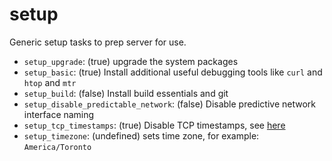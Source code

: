 # setup

Generic setup tasks to prep server for use.

- `setup_upgrade`: (true) upgrade the system packages
- `setup_basic`: (true) Install additional useful debugging tools like `curl` and `htop` and `mtr`
- `setup_build`: (false) Install build essentials and git
- `setup_disable_predictable_network`: (false) Disable predictive network interface naming
- `setup_tcp_timestamps`: (true) Disable TCP timestamps, see [here](https://raxis.com/blog/2018/06/04/goodies-for-hoodies-tcp-timestamps/)
- `setup_timezone`: (undefined) sets time zone, for example: `America/Toronto`
